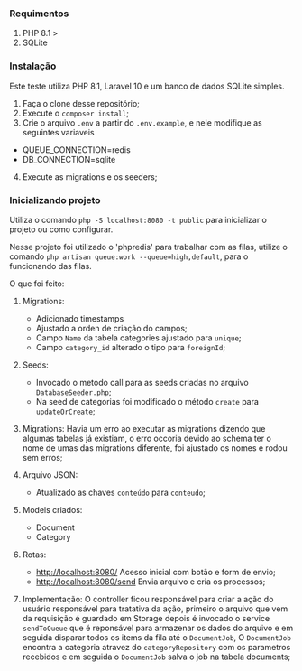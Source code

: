 ### Requimentos
1. PHP 8.1 >
2. SQLite

### Instalação

Este teste utiliza PHP 8.1, Laravel 10 e um banco de dados SQLite simples.

1. Faça o clone desse repositório;
2. Execute o `composer install`;
3. Crie o arquivo `.env` a partir do `.env.example`, e nele modifique as seguintes variaveis
  * QUEUE_CONNECTION=redis
  * DB_CONNECTION=sqlite
4. Execute as migrations e os seeders;

### Inicializando projeto

Utiliza o comando `php -S localhost:8080 -t public` para inicializar o projeto ou como configurar.

Nesse projeto foi utilizado o 'phpredis' para trabalhar com as filas, utilize o comando `php artisan queue:work --queue=high,default`, para o funcionando das filas.


O que foi feito:
1. Migrations: 
    * Adicionado timestamps
    * Ajustado a orden de criação do campos;
    * Campo `Name` da tabela categories ajustado para `unique`;
    * Campo `category_id` alterado o tipo para `foreignId`;
    
 2. Seeds:
    * Invocado o metodo call para as seeds criadas no arquivo `DatabaseSeeder.php`;
    * Na seed de categorias foi modificado o método `create` para `updateOrCreate`;
    
 3. Migrations:
  Havia um erro ao executar as migrations dizendo que algumas tabelas já existiam, o erro occoria devido ao schema ter o nome de umas das migrations diferente, foi ajustado os nomes e rodou sem erros;
      
 4. Arquivo JSON:
    * Atualizado as chaves `conteúdo` para `conteudo`;
  
 5. Models criados:
    * Document 
    * Category

 
 6. Rotas:
    * [http://localhost:8080/](http://localhost:8080/) Acesso inicial com botão e form de envio;
    * [http://localhost:8080/send](http://localhost:8080/send) Envia arquivo e cria os processos;
    
7. Implementação: 
    O controller ficou responsável para criar a ação do usuário responsável para tratativa da ação, primeiro o arquivo que vem da requisição é guardado em Storage depois é invocado o service `sendToQueue` que é reponsável para armazenar os dados do arquivo e em seguida disparar todos os items da fila até o `DocumentJob`,  O  `DocumentJob` encontra a categoria atravez do `categoryRepository` com os parametros recebidos e em seguida o `DocumentJob` salva o job na tabela documents;

